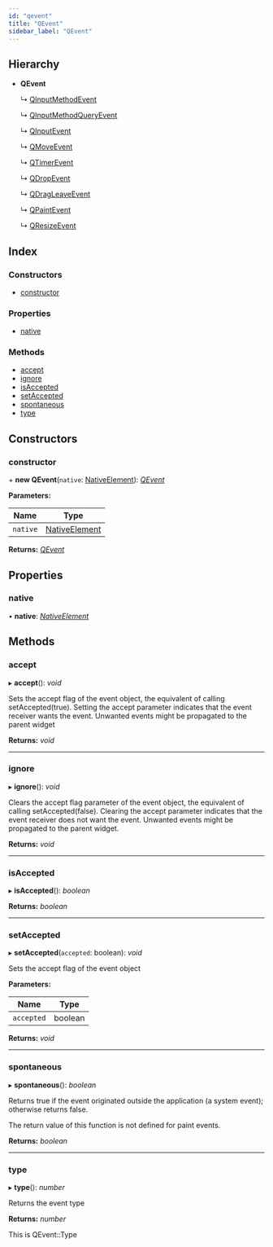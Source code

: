 ```yaml
---
id: "qevent"
title: "QEvent"
sidebar_label: "QEvent"
---
```


## Hierarchy

* **QEvent**

  ↳ [QInputMethodEvent](qinputmethodevent.md)

  ↳ [QInputMethodQueryEvent](qinputmethodqueryevent.md)

  ↳ [QInputEvent](qinputevent.md)

  ↳ [QMoveEvent](qmoveevent.md)

  ↳ [QTimerEvent](qtimerevent.md)

  ↳ [QDropEvent](qdropevent.md)

  ↳ [QDragLeaveEvent](qdragleaveevent.md)

  ↳ [QPaintEvent](qpaintevent.md)

  ↳ [QResizeEvent](qresizeevent.md)

## Index

### Constructors

* [constructor](qevent.md#constructor)

### Properties

* [native](qevent.md#native)

### Methods

* [accept](qevent.md#accept)
* [ignore](qevent.md#ignore)
* [isAccepted](qevent.md#isaccepted)
* [setAccepted](qevent.md#setaccepted)
* [spontaneous](qevent.md#spontaneous)
* [type](qevent.md#type)

## Constructors

###  constructor

\+ **new QEvent**(`native`: [NativeElement](../globals.md#nativeelement)): *[QEvent](qevent.md)*

**Parameters:**

Name | Type |
------ | ------ |
`native` | [NativeElement](../globals.md#nativeelement) |

**Returns:** *[QEvent](qevent.md)*

## Properties

###  native

• **native**: *[NativeElement](../globals.md#nativeelement)*

## Methods

###  accept

▸ **accept**(): *void*

Sets the accept flag of the event object, the equivalent of calling setAccepted(true).
Setting the accept parameter indicates that the event receiver wants the event. Unwanted events might be propagated to the parent widget

**Returns:** *void*

___

###  ignore

▸ **ignore**(): *void*

Clears the accept flag parameter of the event object, the equivalent of calling setAccepted(false).
Clearing the accept parameter indicates that the event receiver does not want the event.
Unwanted events might be propagated to the parent widget.

**Returns:** *void*

___

###  isAccepted

▸ **isAccepted**(): *boolean*

**Returns:** *boolean*

___

###  setAccepted

▸ **setAccepted**(`accepted`: boolean): *void*

Sets the accept flag of the event object

**Parameters:**

Name | Type |
------ | ------ |
`accepted` | boolean |

**Returns:** *void*

___

###  spontaneous

▸ **spontaneous**(): *boolean*

Returns true if the event originated outside the application (a system event); otherwise returns false.

The return value of this function is not defined for paint events.

**Returns:** *boolean*

___

###  type

▸ **type**(): *number*

Returns the event type

**Returns:** *number*

This is QEvent::Type
